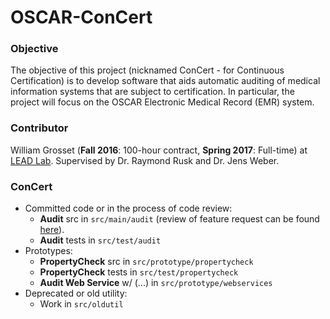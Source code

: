 # OSCAR-ConCert
### Objective
The objective of this project (nicknamed ConCert - for Continuous Certification) is to develop software that aids automatic auditing of medical information systems that are subject to certification. In particular, the project will focus on the OSCAR Electronic Medical Record (EMR) system.

### Contributor
William Grosset (**Fall 2016**: 100-hour contract, **Spring 2017**: Full-time) at [LEAD Lab](http://leadlab.ca/about-us/). Supervised by Dr. Raymond Rusk and Dr. Jens Weber.  

### ConCert
- Committed code or in the process of code review:
    + **Audit** src in `src/main/audit` (review of feature request can be found [here](https://bitbucket.org/oscaremr/oscar/commits/d5a866c62c4e88323fefb6efecf4d1ee8a18fe1a)).
    + **Audit** tests in `src/test/audit`
- Prototypes:
    + **PropertyCheck** src in `src/prototype/propertycheck`
    + **PropertyCheck** tests in `src/test/propertycheck`
    + **Audit Web Service** w/ (...) in `src/prototype/webservices`
- Deprecated or old utility:
    + Work in `src/oldutil`
